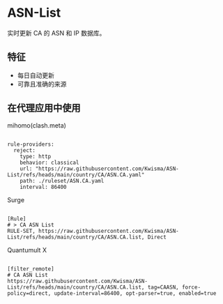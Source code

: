 
# ASN-List

实时更新 CA 的 ASN 和 IP 数据库。

## 特征

- 每日自动更新
- 可靠且准确的来源

## 在代理应用中使用

mihomo(clash.meta)

<pre><code class="language-javascript">
rule-providers:
  reject:
    type: http
    behavior: classical
    url: "https://raw.githubusercontent.com/Kwisma/ASN-List/refs/heads/main/country/CA/ASN.CA.yaml"
    path: ./ruleset/ASN.CA.yaml
    interval: 86400
</code></pre>

Surge

<pre><code class="language-javascript">
[Rule]
# > CA ASN List
RULE-SET, https://raw.githubusercontent.com/Kwisma/ASN-List/refs/heads/main/country/CA/ASN.CA.list, Direct
</code></pre>

Quantumult X

<pre><code class="language-javascript">
[filter_remote]
# CA ASN List
https://raw.githubusercontent.com/Kwisma/ASN-List/refs/heads/main/country/CA/ASN.CA.list, tag=CAASN, force-policy=direct, update-interval=86400, opt-parser=true, enabled=true
</code></pre>
